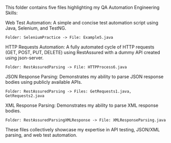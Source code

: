 This folder contains five files highlighting my QA Automation Engineering Skills:

Web Test Automation: A simple and concise test automation script using Java, Selenium, and TestNG.

    Folder: SeleniumPractice -> File: Example5.java   

HTTP Requests Automation: A fully automated cycle of HTTP requests (GET, POST, PUT, DELETE) using RestAssured with a dummy API created using json-server.

    Folder: RestAssuredParsing -> File: HTTPProcess6.java
  
JSON Response Parsing: Demonstrates my ability to parse JSON response bodies using publicly available APIs.

    Folder: RestAssuredParsing -> Files: GetRequests1.java, GetRequests2.java

XML Response Parsing: Demonstrates my ability to parse XML response bodies.

    Folder: RestAssuredParsingXMLResponse -> File: XMLResponseParsing.java
    
These files collectively showcase my expertise in API testing, JSON/XML parsing, and web test automation.
